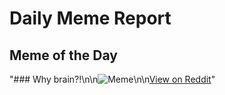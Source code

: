 # Daily Meme Report

## Meme of the Day
"### Why brain?!\n\n![Meme](https://i.redd.it/j2clshvlrufd1.png)\n\n[View on Reddit](https://redd.it/1egmn0p)"
